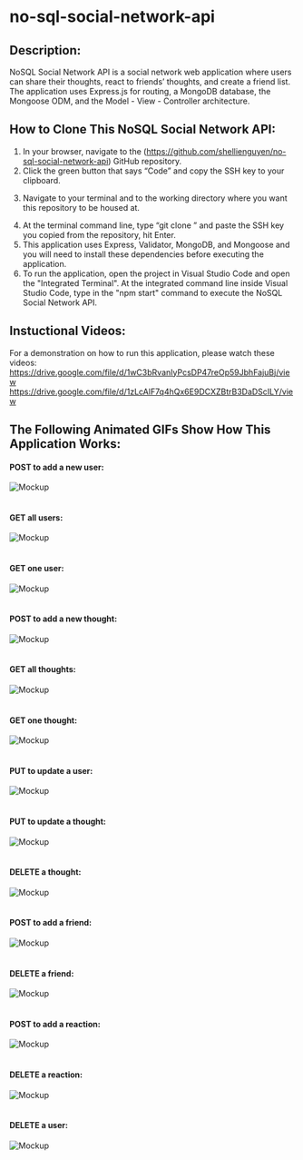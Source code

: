 # no-sql-social-network-api

## Description:

NoSQL Social Network API is a social network web application where users can share their thoughts, react to friends’ thoughts, and create a friend list.
The application uses Express.js for routing, a MongoDB database, the Mongoose ODM, and the Model - View - Controller architecture.

## How to Clone This NoSQL Social Network API:

1. In your browser, navigate to the (https://github.com/shellienguyen/no-sql-social-network-api) GitHub repository.
2. Click the green button that says “Code” and copy the SSH key to your clipboard.
3) Navigate to your terminal and to the working directory where you want this repository to be housed at.
4. At the terminal command line, type “git clone ” and paste the SSH key you copied from the repository, hit Enter.
5. This application uses Express, Validator, MongoDB, and Mongoose and you will need to install these dependencies before executing the application.
6. To run the application, open the project in Visual Studio Code and open the "Integrated Terminal".  At the integrated command line inside Visual Studio
Code, type in the "npm start" command to execute the NoSQL Social Network API.

## Instuctional Videos:

For a demonstration on how to run this application, please watch these videos:
https://drive.google.com/file/d/1wC3bRvanIyPcsDP47reOp59JbhFajuBj/view
https://drive.google.com/file/d/1zLcAlF7q4hQx6E9DCXZBtrB3DaDScILY/view
<br>


## The Following Animated GIFs Show How This Application Works:

#### POST to add a new user:<br>
![Mockup](https://github.com/shellienguyen/no-sql-social-network-api/blob/main/public/src/images/01-POST-new-user.gif)
<br><br>

#### GET all users:<br>
![Mockup](https://github.com/shellienguyen/no-sql-social-network-api/blob/main/public/src/images/02-GET-all-users.gif)
<br><br>

#### GET one user:<br>
![Mockup](https://github.com/shellienguyen/no-sql-social-network-api/blob/main/public/src/images/03-GET-one-user.gif)
<br><br>

#### POST to add a new thought:<br>
![Mockup](https://github.com/shellienguyen/no-sql-social-network-api/blob/main/public/src/images/04-POST-new-thought.gif)
<br><br>

#### GET all thoughts:<br>
![Mockup](https://github.com/shellienguyen/no-sql-social-network-api/blob/main/public/src/images/05-GET-all-thoughts.gif)
<br><br>

#### GET one thought:<br>
![Mockup](https://github.com/shellienguyen/no-sql-social-network-api/blob/main/public/src/images/06-GET-one-thought.gif)
<br><br>

#### PUT to update a user:<br>
![Mockup](https://github.com/shellienguyen/no-sql-social-network-api/blob/main/public/src/images/07-PUT-update-user.gif)
<br><br>

#### PUT to update a thought:<br>
![Mockup](https://github.com/shellienguyen/no-sql-social-network-api/blob/main/public/src/images/08-PUT-update-thought.gif)
<br><br>

#### DELETE a thought:<br>
![Mockup](https://github.com/shellienguyen/no-sql-social-network-api/blob/main/public/src/images/09-DELETE-thought.gif)
<br><br>

#### POST to add a friend:<br>
![Mockup](https://github.com/shellienguyen/no-sql-social-network-api/blob/main/public/src/images/10-POST-add-friend.gif)
<br><br>

#### DELETE a friend:<br>
![Mockup](https://github.com/shellienguyen/no-sql-social-network-api/blob/main/public/src/images/11-DELETE-a-friend.gif)
<br><br>

#### POST to add a reaction:<br>
![Mockup](https://github.com/shellienguyen/no-sql-social-network-api/blob/main/public/src/images/12-POST-add-reaction.gif)
<br><br>

#### DELETE a reaction:<br>
![Mockup](https://github.com/shellienguyen/no-sql-social-network-api/blob/main/public/src/images/13-DELETE-reaction.gif)
<br><br>

#### DELETE a user:<br>
![Mockup](https://github.com/shellienguyen/no-sql-social-network-api/blob/main/public/src/images/14-DELETE-a-user.gif)
<br><br>
